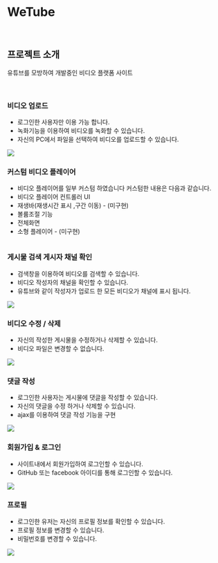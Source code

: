 # WeTube

<br>

## 프로젝트 소개

유튜브를 모방하여 개발중인 비디오 플랫폼 사이트

<br>

### 비디오 업로드 
+ 로그인한 사용자만 이용 가능 합니다.
+ 녹화기능을 이용하여 비디오를 녹화할 수 있습니다.
+ 자신의 PC에서 파일을 선택하여 비디오를 업로드할 수 있습니다.
<img src="https://github.com/dlrltjq1004/resume/blob/master/wetubeImage/videoUpload.gif">

<br>

### 커스텀 비디오 플레이어
+ 비디오 플레이어를 일부 커스텀 하였습니다 커스텀한 내용은 다음과 같습니다.
+ 비디오 플레이어 컨트롤러 UI
+ 재생바(재생시간 표시 ,구간 이동) - (미구현)
+ 볼륨조절 기능
+ 전체화면
+ 소형 플레이어 - (미구현)
<img src="">

<br>

### 게시물 검색 게시자 채널 확인
+ 검색창을 이용하여 비디오를 검색할 수 있습니다.
+ 비디오 작성자의 채널을 확인할 수 있습니다.
+ 유튜브와 같이 작성자가 업로드 한 모든 비디오가 채널에 표시 됩니다.
<img src="https://github.com/dlrltjq1004/resume/blob/master/wetubeImage/serch.gif">

<br>

### 비디오 수정 / 삭제
+ 자신의 작성한 게시물을 수정하거나 삭제할 수 있습니다.
+ 비디오 파일은 변경할 수 없습니다.
<img src="https://github.com/dlrltjq1004/resume/blob/master/wetubeImage/VideoEdit_Delete.gif">

<br>

### 댓글 작성
+ 로그인한 사용자는 게시물에 댓글을 작성할 수 있습니다.
+ 자신의 댓글을 수정 하거나 삭제할 수 있습니다.
+ ajax를 이용하여 댓글 작성 기능을 구현 
<img src="https://github.com/dlrltjq1004/resume/blob/master/wetubeImage/comment.gif">

<br>

### 회원가입 & 로그인
+ 사이트내에서 회원가입하여 로그인할 수 있습니다.
+ GitHub 또는 facebook 아이디를 통해 로그인할 수 있습니다.
<img src="https://github.com/dlrltjq1004/resume/blob/master/wetubeImage/register_login.gif">

<br>

### 프로필
+ 로그인한 유저는 자신의 프로필 정보를 확인할 수 있습니다.
+ 프로필 정보를 변경할 수 있습니다.
+ 비밀번호를 변경할 수 있습니다.
<img src="https://github.com/dlrltjq1004/resume/blob/master/wetubeImage/profile.gif">

<br>



